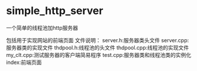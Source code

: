# simple_http_server
一个简单的线程池加http服务器

包括用于实现网站的前端页面
文件说明：
server.h:服务器类头文件
server.cpp:服务器类的实现文件
thdpool.h:线程池的头文件
thdpool.cpp:线程池的实现文件
my_clt.cpp:测试服务器的客户端简易程序
test.cpp:服务器类和线程池类的实例化
index:前端页面
